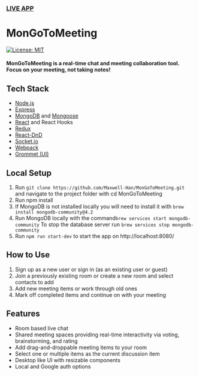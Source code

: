 ### [LIVE APP](https://mongotomeeting.herokuapp.com/)

# MonGoToMeeting
[![License: MIT](https://img.shields.io/badge/License-MIT-blue.svg)](https://opensource.org/licenses/MIT)
#### MonGoToMeeting is a real-time chat and meeting collaboration tool.  Focus on your meeting, not taking notes!

## Tech Stack
- [Node.js](https://nodejs.org/en/)
- [Express](http://expressjs.com/)
- [MongoDB](https://www.mongodb.com/) and [Mongoose](https://mongoosejs.com/)
- [React](https://facebook.github.io/react/) and React Hooks
- [Redux](https://redux.js.org/)
- [React-DnD](https://react-dnd.github.io/react-dnd/about)
- [Socket.io](http://socket.io/)
- [Webpack](https://webpack.js.org/)
- [Grommet (UI)](https://https://v2.grommet.io/)

## Local Setup

1. Run `git clone https://github.com/Maxwell-Han/MonGoToMeeting.git` and navigate to the project folder with cd MonGoToMeeting
2. Run npm install
3. If MongoDB is not installed locally you will need to install it with `brew install mongodb-community@4.2`
4. Run MongoDB locally with the command`brew services start mongodb-community` To stop the database server run `brew services stop mongodb-community`
5. Run `npm run start-dev` to start the app on http://localhost:8080/

## How to Use
1. Sign up as a new user or sign in (as an existing user or guest)
2. Join a previously existing room or create a new room and select contacts to add
3. Add new meeting items or work through old ones
4. Mark off completed items and continue on with your meeting

## Features
- Room based live chat
- Shared meeting spaces providing real-time interactivity via voting, brainstorming, and rating
- Add drag-and-droppable meeting items to your room
- Select one or multiple items as the current discussion item
- Desktop like UI with resizable components
- Local and Google auth options

